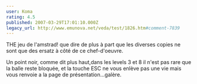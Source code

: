 ```yaml
---
user: Koma
rating: 4.5
published: 2007-03-29T17:01:10.000Z
legacy_url: http://www.emunova.net/veda/test/1826.htm#comment-7839
---
```

THE jeu de l'amstrad! que dire de plus à part que les diverses copies ne sont que des ersatz à côté de ce chef-d'oeuvre.

Un point noir, comme dit plus haut,dans les levels 3 et 8 il n'est pas rare que la balle reste bloquée, et la touche ESC ne vous enlève pas une vie mais vous renvoie a la page de présentation...galère.